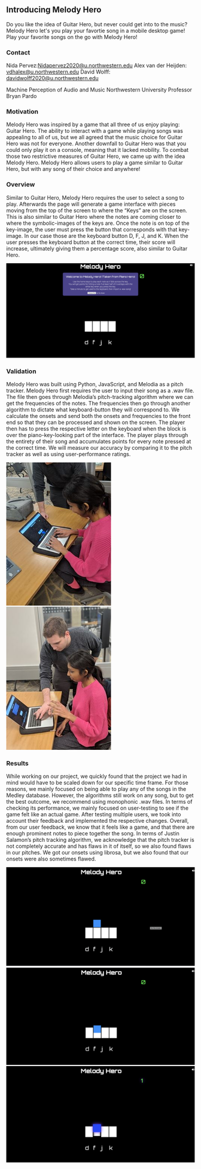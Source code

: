 ## Introducing Melody Hero

Do you like the idea of Guitar Hero, but never could get into to the music? Melody Hero let's you play your favortie song in a mobile desktop game! Play your favorite songs on the go with Melody Hero!

### Contact
Nida Pervez:Nidapervez2020@u.northwestern.edu
Alex van der Heijden: vdhalex@u.northwestern.edu
David Wolff: davidwolff2020@u.northwestern.edu 

Machine Perception of Audio and Music Northwestern University Professor Bryan Pardo

### Motivation
  Melody Hero was inspired by a game that all three of us enjoy playing: Guitar Hero. The ability to interact with a game while playing songs was appealing to all of us, but we all agreed that the music choice for Guitar Hero was not for everyone. Another downfall to Guitar Hero was that you could only play it on a console, meaning that it lacked mobility. To combat those two restrictive measures of Guitar Hero, we came up with the idea Melody Hero. Melody Hero allows users to play a game similar to Guitar Hero, but with any song of their choice and anywhere! 

### Overview
  Similar to Guitar Hero, Melody Hero requires the user to select a song to play. Afterwards the page will generate a game interface with pieces moving from the top of the screen to where the “Keys” are on the screen. This is also similar to Guitar Hero where the notes are coming closer to where the symbolic-images of the keys are. Once the note is on top of the key-image, the user must press the button that corresponds with that key-image. In our case those are the keyboard button D, F, J, and K. When the user presses the keyboard button at the correct time, their score will increase, ultimately giving them a percentage score, also similar to Guitar Hero.
  
![](pic0.png)
  
### Validation
  Melody Hero was built using Python, JavaScript, and Melodia as a pitch tracker. Melody Hero first requires the user to input their song as a .wav file. The file then goes through Melodia’s pitch-tracking algorithm where we can get the frequencies of the notes. The frequencies then go through another algorithm to dictate what keyboard-button they will correspond to. We calculate the onsets and send both the onsets and frequencies to the front end so that they can be processed and shown on the screen. The player then has to press the respective letter on the keyboard when the block is over the piano-key-looking part of the interface. The player plays through the entirety of their song and accumulates points for every note pressed at the correct time. We will measure our accuracy by comparing it to the pitch tracker as well as using user-performance ratings.

![](user1.jpg)
![](user2.jpg)

### Results
  While working on our project, we quickly found that the project we had in mind would have to be scaled down for our specific time frame. For those reasons, we mainly focused on being able to play any of the songs in the Medley database. However, the algorithms still work on any song, but to get the best outcome, we recommend using monophonic .wav files. In terms of checking its performance, we mainly focused on user-testing to see if the game felt like an actual game. After testing multiple users, we took into account their feedback and implemented the respective changes. Overall, from our user feedback, we know that it feels like a game, and that there are enough prominent notes to piece together the song. In terms of Justin Salamon’s pitch tracking algorithm, we acknowledge that the pitch tracker is not completely accurate and has flaws in it of itself, so we also found flaws in our pitches. We got our onsets using librosa, but we also found that our onsets were also sometimes flawed.


![](pic1.png)
![](pic2.png)
![](pic3.png)

